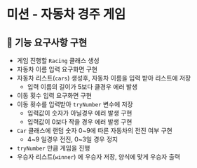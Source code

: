 # 미션 - 자동차 경주 게임

## 🚀 기능 요구사항 구현
- 게임 진행할 `Racing` 클래스 생성
- 자동차 이름 입력 요구화면 구현
- 자동차 리스트(`cars`) 생성후, 자동차 이름을 입력 받아 리스트에 저장
  - 입력 이름의 길이가 5보다 클경우 에러 발생
- 이동 횟수 입력 요구화면 구현
- 이동 횟수를 입력받아 `tryNumber` 변수에 저장
  - 입력값이 숫자가 아닐경우 에러 발생 구현
  - 입력값이 0보다 작을 경우 에러 발생 구현 
- `Car` 클래스에 랜덤 숫자 0~9에 따른 자동차의 전진 여부 구현
  - 4~9 일경우 전진, 0~3일 경우 정지
- `tryNumber` 만큼 게임을 진행
- 우승자 리스트(`winner`) 에 우승자 저장, 양식에 맞게 우승자 출력   